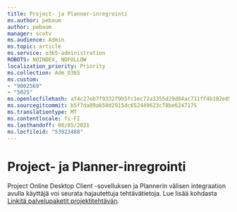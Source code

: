 ```yaml
---
title: Project- ja Planner-inregrointi
ms.author: pebaum
author: pebaum
manager: scotv
ms.audience: Admin
ms.topic: article
ms.service: o365-administration
ROBOTS: NOINDEX, NOFOLLOW
localization_priority: Priority
ms.collection: Adm_O365
ms.custom:
- "9002569"
- "5025"
ms.openlocfilehash: af4c27eb7f9332f9b5fc1ec72a3355d29d84ac711ff4b102e0550d413772cf2f
ms.sourcegitcommit: b5f7da89a650d2915dc652449623c78be6247175
ms.translationtype: MT
ms.contentlocale: fi-FI
ms.lasthandoff: 08/05/2021
ms.locfileid: "53923488"
---
```

# <a name="project-and-planner-integration"></a>Project- ja Planner-inregrointi

Project Online Desktop Client -sovelluksen ja Plannerin välisen integraation avulla käyttäjä voi seurata hajautettuja tehtävätietoja. Lue lisää kohdasta [Linkitä palvelupaketit projektitehtävän](https://www.microsoft.com/microsoft-365/blog/2017/10/30/introducing-new-ways-to-work-in-microsoft-project/).
